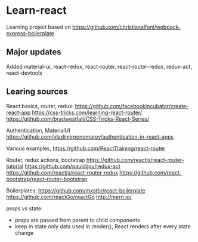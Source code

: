 # Learn-react
Learning project based on https://github.com/christianalfoni/webpack-express-boilerplate

## Major updates
Added material-ui, react-redux, react-router, react-router-redux, redux-act, react-devtools

## Learing sources
React basics, router, redux:
https://github.com/facebookincubator/create-react-app
https://css-tricks.com/learning-react-router/
https://github.com/bradwestfall/CSS-Tricks-React-Series/

Authentication, MaterialUI
https://github.com/vladimirponomarev/authentication-in-react-apps

Various examples, https://github.com/ReactTraining/react-router

Router, redux actions, bootstrap
https://github.com/reactjs/react-router-tutorial
https://github.com/pauldijou/redux-act
https://github.com/reactjs/react-router-redux
https://github.com/react-bootstrap/react-router-bootstrap

Boilerplates:
https://github.com/mxstbr/react-boilerplate
https://github.com/reactGo/reactGo
http://mern.io/

props vs state:
- props are passed from parent to child components
- keep in state only data used in render(), React renders after every state change
